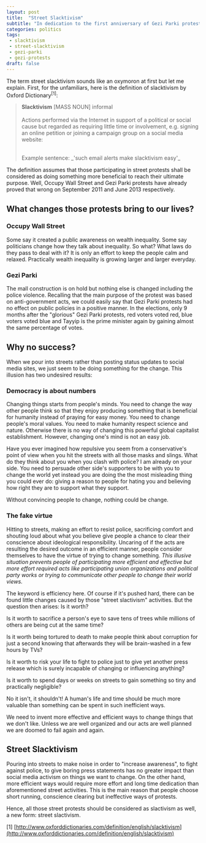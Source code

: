 ```yaml
---
layout: post
title:  "Street Slacktivism"
subtitle: "In dedication to the first anniversary of Gezi Parki protests"
categories: politics
tags:
 - slacktivism
 - street-slacktivism
 - gezi-parki
 - gezi-protests
draft: false
---
```


The term street slacktivism sounds like an oxymoron at first but let me explain. First, for the unfamiliars, here is the definition of slacktivism by Oxford Dictionary<sup>[1]</sup>:

> **Slacktivism** [MASS NOUN] informal
> <br>
> <br>
>Actions performed via the Internet in support of a political or social cause but regarded as requiring little time or involvement, e.g. signing an online petition or joining a campaign group on a social media website:
>
> <br>
> Example sentence: _'such email alerts make slacktivism easy'_

The definition assumes that those participating in street protests shall be considered as doing something more beneficial to reach their ultimate purpose. Well, Occupy Wall Street and Gezi Parki protests have already proved that wrong on September 2011 and June 2013 respectively.

What changes those protests bring to our lives?
-----------------------------------------------

### Occupy Wall Street

Some say it created a public awareness on wealth inequality. Some say politicians change how they talk about inequality. So what? What laws do they pass to deal with it? It is only an effort to keep the people calm and relaxed. Practically wealth inequality is growing larger and larger everyday.

### Gezi Parki

The mall construction is on hold but nothing else is changed including the police violence. Recalling that the main purpose of the protest was based on anti-government acts, we could easily say that Gezi Parki protests had no effect on public policies in a positive manner. In the elections, only 9 months after the "glorious" Gezi Parki protests, red voters voted red, blue voters voted blue and Tayyip is the prime minister again by gaining almost the same percentage of votes.

Why no success?
---------------

When we pour into streets rather than posting status updates to social media sites, we just seem to be doing something for the change. This illusion has two undesired results:

### Democracy is about numbers

Changing things starts from people's minds. You need to change the way other people think so that they enjoy producing something that is beneficial for humanity instead of praying for easy money. You need to change people's moral values. You need to make humanity respect science and nature. Otherwise there is no way of changing this powerful global capitalist establishment. However, changing one's mind is not an easy job.

Have you ever imagined how repulsive you seem from a conservative's point of view when you hit the streets with all those masks and slings. What do they think about you when you clash with police? I am already on your side. You need to persuade other side's supporters to be with you to change the world yet instead you are doing the the most misleading thing you could ever do: giving a reason to people for hating you and believing how right they are to support what they support.

Without convincing people to change, nothing could be change.

### The fake virtue

Hitting to streets, making an effort to resist police, sacrificing comfort and shouting loud about what you believe give people a chance to clear their <span class="has-translation" title="vicdan">conscience</span> about ideological responsibility. Uncaring of if the acts are resulting the desired outcome in an efficient manner, people consider themselves to have the virtue of trying to change something. _This illusive situation prevents people of participating more efficient and effective but more effort required acts like participating union organizations and political party works or trying to communicate other people to change their world views._

The keyword is efficiency here. Of course if it's pushed hard, there can be found little changes caused by those "street slactivism" activities. But the question then arises: Is it worth?

Is it worth to sacrifice a person's eye to save tens of trees while millions of others are being cut at the same time?

Is it worth being tortured to death to make people think about corruption for just a second knowing that afterwards they will be brain-washed in a few hours by TVs?

Is it worth to risk your life to fight to police just to give yet another press release which is surely incapable of changing or influencing anything?

Is it worth to spend days or weeks on streets to gain something so tiny and practically negligible?

No it isn't, it shouldn't! A human's life and time should be much more valuable than something can be spent in such inefficient ways.

We need to invent more effective and efficient ways to change things that we don't like. Unless we are well organized and our acts are well planned we are doomed to fail again and again.

Street Slacktivism
------------------

Pouring into streets to make noise in order to "increase awareness", to fight against police, to give boring press statements has no greater impact than social media activism on things we want to change. On the other hand, more efficient ways would require more effort and long time dedication than aforementioned street activities. This is the main reason that people choose short running, conscience clearing but ineffective ways of protests.

Hence, all those street protests should be considered as slactivism as well, a new form: street slactivism.

\[1\] [http://www.oxforddictionaries.com/definition/english/slacktivism](http://www.oxforddictionaries.com/definition/english/slacktivism)